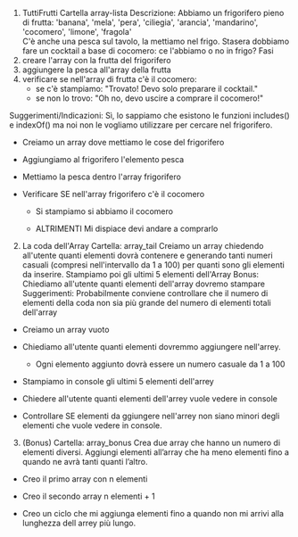 1. TuttiFrutti
Cartella array-lista
Descrizione:
Abbiamo un frigorifero pieno di frutta: 'banana', 'mela', 'pera', 'ciliegia', 'arancia', 'mandarino', 'cocomero', 'limone', 'fragola'  
C'è anche una pesca sul tavolo, la mettiamo nel frigo.
Stasera dobbiamo fare un cocktail a base di cocomero: ce l'abbiamo o no in frigo?
Fasi
1. creare l'array con la frutta del frigorifero
2. aggiungere la pesca all'array della frutta
3. verificare se nell'array di frutta c'è il cocomero:
   - se c'è stampiamo: "Trovato! Devo solo preparare il cocktail."
   - se non lo trovo: "Oh no, devo uscire a comprare il cocomero!"

Suggerimenti/Indicazioni:
Sì, lo sappiamo che esistono le funzioni includes() e indexOf() ma noi non le vogliamo utilizzare per cercare nel frigorifero.


- Creiamo un array dove mettiamo le cose del frigorifero

- Aggiungiamo al frigorifero l'elemento pesca

- Mettiamo la pesca dentro l'array frigorifero

- Verificare SE nell'array frigorifero c'è il cocomero 
    - Si stampiamo si abbiamo il cocomero

    - ALTRIMENTI Mi dispiace devi andare a comprarlo 








2. La coda dell'Array
Cartella: array_tail
Creiamo  un array chiedendo all'utente quanti elementi dovrà contenere e
generando tanti numeri casuali (compresi nell'intervallo da 1 a 100) per quanti sono gli elementi da inserire.
Stampiamo poi gli ultimi 5 elementi dell'Array
Bonus:
Chiediamo all'utente quanti elementi dell'array dovremo stampare
Suggerimenti:
Probabilmente  conviene controllare che il numero di elementi della coda non sia più grande del numero di elementi totali dell'array


- Creiamo un array vuoto

- Chiediamo all'utente quanti elementi dovremmo aggiungere nell'arrey.
    - Ogni elemento aggiunto dovrà essere un numero casuale da 1 a 100

- Stampiamo in console gli ultimi 5 elementi dell'arrey 

- Chiedere all'utente quanti elementi dell'arrey vuole vedere in console 

- Controllare SE elementi da ggiungere nell'arrey non siano minori degli elementi che vuole vedere in console.





3.  (Bonus)
Cartella: array_bonus
Crea due array che hanno un numero di elementi diversi.
Aggiungi elementi all’array che ha meno elementi fino a quando ne avrà tanti quanti l’altro.


- Creo il primo array con n elementi 

- Creo il secondo array n elementi + 1 

- Creo un ciclo che mi aggiunga elementi fino a quando non mi arrivi alla lunghezza dell arrey più lungo.
